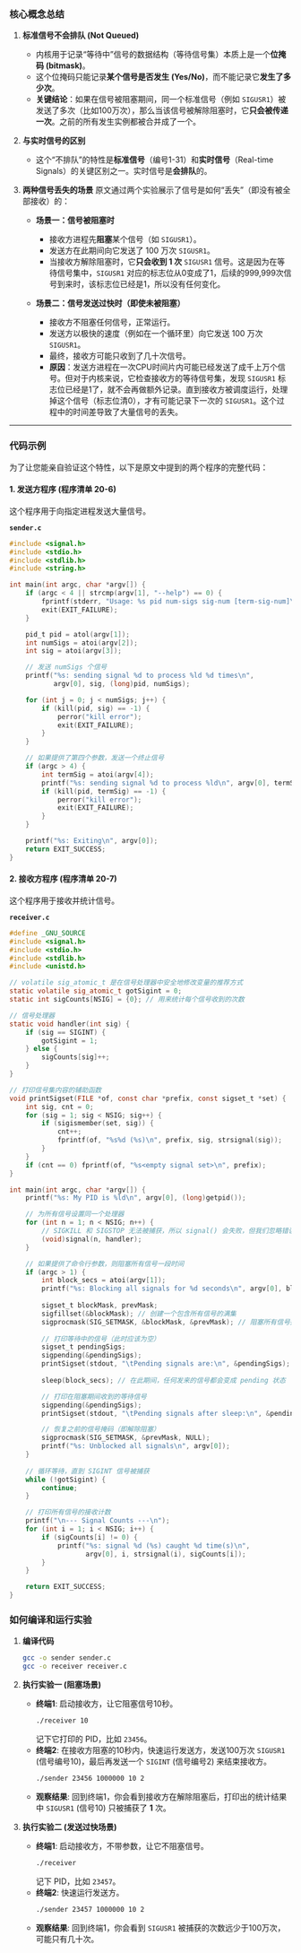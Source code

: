 ### 核心概念总结

1.  **标准信号不会排队 (Not Queued)**

      * 内核用于记录“等待中”信号的数据结构（等待信号集）本质上是一个**位掩码 (bitmask)**。
      * 这个位掩码只能记录**某个信号是否发生 (Yes/No)**，而不能记录它**发生了多少次**。
      * **关键结论**：如果在信号被阻塞期间，同一个标准信号（例如 `SIGUSR1`）被发送了多次（比如100万次），那么当该信号被解除阻塞时，它**只会被传递一次**。之前的所有发生实例都被合并成了一个。

2.  **与实时信号的区别**

      * 这个“不排队”的特性是**标准信号**（编号1-31）和**实时信号**（Real-time Signals）的关键区别之一。实时信号是**会排队**的。

3.  **两种信号丢失的场景**
    原文通过两个实验展示了信号是如何“丢失”（即没有被全部接收）的：

      * **场景一：信号被阻塞时**

          * 接收方进程先**阻塞**某个信号（如 `SIGUSR1`）。
          * 发送方在此期间向它发送了 100 万次 `SIGUSR1`。
          * 当接收方解除阻塞时，它**只会收到 1 次** `SIGUSR1` 信号。这是因为在等待信号集中，`SIGUSR1` 对应的标志位从0变成了1，后续的999,999次信号到来时，该标志位已经是1，所以没有任何变化。

      * **场景二：信号发送过快时（即使未被阻塞）**

          * 接收方不阻塞任何信号，正常运行。
          * 发送方以极快的速度（例如在一个循环里）向它发送 100 万次 `SIGUSR1`。
          * 最终，接收方可能只收到了几十次信号。
          * **原因**：发送方进程在一次CPU时间片内可能已经发送了成千上万个信号。但对于内核来说，它检查接收方的等待信号集，发现 `SIGUSR1` 标志位已经是1了，就不会再做额外记录。直到接收方被调度运行，处理掉这个信号（标志位清0），才有可能记录下一次的 `SIGUSR1`。这个过程中的时间差导致了大量信号的丢失。

-----

### 代码示例

为了让您能亲自验证这个特性，以下是原文中提到的两个程序的完整代码：

#### 1\. 发送方程序 (程序清单 20-6)

这个程序用于向指定进程发送大量信号。

**`sender.c`**

```c
#include <signal.h>
#include <stdio.h>
#include <stdlib.h>
#include <string.h>

int main(int argc, char *argv[]) {
    if (argc < 4 || strcmp(argv[1], "--help") == 0) {
        fprintf(stderr, "Usage: %s pid num-sigs sig-num [term-sig-num]\n", argv[0]);
        exit(EXIT_FAILURE);
    }

    pid_t pid = atol(argv[1]);
    int numSigs = atoi(argv[2]);
    int sig = atoi(argv[3]);

    // 发送 numSigs 个信号
    printf("%s: sending signal %d to process %ld %d times\n",
           argv[0], sig, (long)pid, numSigs);

    for (int j = 0; j < numSigs; j++) {
        if (kill(pid, sig) == -1) {
            perror("kill error");
            exit(EXIT_FAILURE);
        }
    }

    // 如果提供了第四个参数，发送一个终止信号
    if (argc > 4) {
        int termSig = atoi(argv[4]);
        printf("%s: sending signal %d to process %ld\n", argv[0], termSig, (long)pid);
        if (kill(pid, termSig) == -1) {
            perror("kill error");
            exit(EXIT_FAILURE);
        }
    }

    printf("%s: Exiting\n", argv[0]);
    return EXIT_SUCCESS;
}
```

#### 2\. 接收方程序 (程序清单 20-7)

这个程序用于接收并统计信号。

**`receiver.c`**

```c
#define _GNU_SOURCE
#include <signal.h>
#include <stdio.h>
#include <stdlib.h>
#include <unistd.h>

// volatile sig_atomic_t 是在信号处理器中安全地修改变量的推荐方式
static volatile sig_atomic_t gotSigint = 0;
static int sigCounts[NSIG] = {0}; // 用来统计每个信号收到的次数

// 信号处理器
static void handler(int sig) {
    if (sig == SIGINT) {
        gotSigint = 1;
    } else {
        sigCounts[sig]++;
    }
}

// 打印信号集内容的辅助函数
void printSigset(FILE *of, const char *prefix, const sigset_t *set) {
    int sig, cnt = 0;
    for (sig = 1; sig < NSIG; sig++) {
        if (sigismember(set, sig)) {
            cnt++;
            fprintf(of, "%s%d (%s)\n", prefix, sig, strsignal(sig));
        }
    }
    if (cnt == 0) fprintf(of, "%s<empty signal set>\n", prefix);
}

int main(int argc, char *argv[]) {
    printf("%s: My PID is %ld\n", argv[0], (long)getpid());

    // 为所有信号设置同一个处理器
    for (int n = 1; n < NSIG; n++) {
        // SIGKILL 和 SIGSTOP 无法被捕获，所以 signal() 会失败，但我们忽略错误
        (void)signal(n, handler);
    }

    // 如果提供了命令行参数，则阻塞所有信号一段时间
    if (argc > 1) {
        int block_secs = atoi(argv[1]);
        printf("%s: Blocking all signals for %d seconds\n", argv[0], block_secs);
        
        sigset_t blockMask, prevMask;
        sigfillset(&blockMask); // 创建一个包含所有信号的满集
        sigprocmask(SIG_SETMASK, &blockMask, &prevMask); // 阻塞所有信号并保存旧掩码
        
        // 打印等待中的信号（此时应该为空）
        sigset_t pendingSigs;
        sigpending(&pendingSigs);
        printSigset(stdout, "\tPending signals are:\n", &pendingSigs);
        
        sleep(block_secs); // 在此期间，任何发来的信号都会变成 pending 状态

        // 打印在阻塞期间收到的等待信号
        sigpending(&pendingSigs);
        printSigset(stdout, "\tPending signals after sleep:\n", &pendingSigs);

        // 恢复之前的信号掩码（即解除阻塞）
        sigprocmask(SIG_SETMASK, &prevMask, NULL);
        printf("%s: Unblocked all signals\n", argv[0]);
    }
    
    // 循环等待，直到 SIGINT 信号被捕获
    while (!gotSigint) {
        continue;
    }

    // 打印所有信号的接收计数
    printf("\n--- Signal Counts ---\n");
    for (int i = 1; i < NSIG; i++) {
        if (sigCounts[i] != 0) {
            printf("%s: signal %d (%s) caught %d time(s)\n",
                   argv[0], i, strsignal(i), sigCounts[i]);
        }
    }

    return EXIT_SUCCESS;
}
```

### 如何编译和运行实验

1.  **编译代码**

    ```bash
    gcc -o sender sender.c
    gcc -o receiver receiver.c
    ```

2.  **执行实验一 (阻塞场景)**

      * **终端1**: 启动接收方，让它阻塞信号10秒。
        ```bash
        ./receiver 10
        ```
        记下它打印的 PID，比如 `23456`。
      * **终端2**: 在接收方阻塞的10秒内，快速运行发送方，发送100万次 `SIGUSR1` (信号编号10)，最后再发送一个 `SIGINT` (信号编号2) 来结束接收方。
        ```bash
        ./sender 23456 1000000 10 2
        ```
      * **观察结果**: 回到终端1，你会看到接收方在解除阻塞后，打印出的统计结果中 `SIGUSR1` (信号10) 只被捕获了 **1** 次。

3.  **执行实验二 (发送过快场景)**

      * **终端1**: 启动接收方，不带参数，让它不阻塞信号。
        ```bash
        ./receiver
        ```
        记下 PID，比如 `23457`。
      * **终端2**: 快速运行发送方。
        ```bash
        ./sender 23457 1000000 10 2
        ```
      * **观察结果**: 回到终端1，你会看到 `SIGUSR1` 被捕获的次数远少于100万次，可能只有几十次。